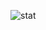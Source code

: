 ![stat](https://github-readme-stats.vercel.app/api?username=akio7624&show_icons=true&theme=dark&hide_progress=true&count_private=true)
